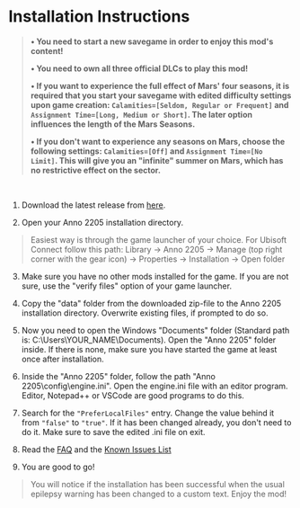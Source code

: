 # Installation Instructions

> **&#x2022; You need to start a new savegame in order to enjoy this mod's content!**
>
> **&#x2022; You need to own all three official DLCs to play this mod!**
>
> **&#x2022; If you want to experience the full effect of Mars' four seasons, it is required that you start your savegame with edited difficulty settings upon game creation: `Calamities=[Seldom, Regular or Frequent]` and `Assignment Time=[Long, Medium or Short]`. The later option influences the length of the Mars Seasons.**
>
> **&#x2022; If you don't want to experience any seasons on Mars, choose the following settings: `Calamities=[Off]` and `Assignment Time=[No Limit]`. This will give you an "infinite" summer on Mars, which has no restrictive effect on the sector.**
<br>

1. Download the latest release from [here](https://github.com/Taludas/Anno2205-NewFrontiers/releases/latest/download/Anno2205_NewFrontiers.zip).

2. Open your Anno 2205 installation directory.
> Easiest way is through the game launcher of your choice. For Ubisoft Connect follow this path: Library -> Anno 2205 -> Manage (top right corner with the gear icon) -> Properties -> Installation -> Open folder
3. Make sure you have no other mods installed for the game. If you are not sure, use the "verify files" option of your game launcher.

4. Copy the "data" folder from the downloaded zip-file to the Anno 2205 installation directory. Overwrite existing files, if prompted to do so.

5. Now you need to open the Windows "Documents" folder (Standard path is: C:\Users\YOUR_NAME\Documents). Open the "Anno 2205" folder inside. If there is none, make sure you have started the game at least once after installation.

6. Inside the "Anno 2205" folder, follow the path "Anno 2205\config\engine.ini". Open the engine.ini file with an editor program. Editor, Notepad++ or VSCode are good programs to do this.

7. Search for the `"PreferLocalFiles"` entry. Change the value behind it from `"false"` to `"true"`. If it has been changed already, you don't need to do it. Make sure to save the edited .ini file on exit.

8. Read the [FAQ](/en/Anno2205/FAQ.md) and the [Known Issues List](/en/Anno2205/KnownIssues.md)

9. You are good to go!
> You will notice if the installation has been successful when the usual epilepsy warning has been changed to a custom text. Enjoy the mod!
